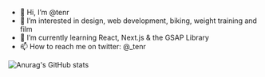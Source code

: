 

- 👋 Hi, I’m @tenr
- 👀 I’m interested in design, web development, biking, weight training and film
- 🌱 I’m currently learning React, Next.js & the GSAP Library 
- 📫 How to reach me on twitter: @_tenr 




![Anurag's GitHub stats](https://github-readme-stats.vercel.app/api?username=tenr&count_private=true&show_icons=true&theme=gruvbox&hide=issues)
<!---
tenr/tenr is a ✨ special ✨ repository because its `README.md` (this file) appears on your GitHub profile.
You can click the Preview link to take a look at your changes.
--->
